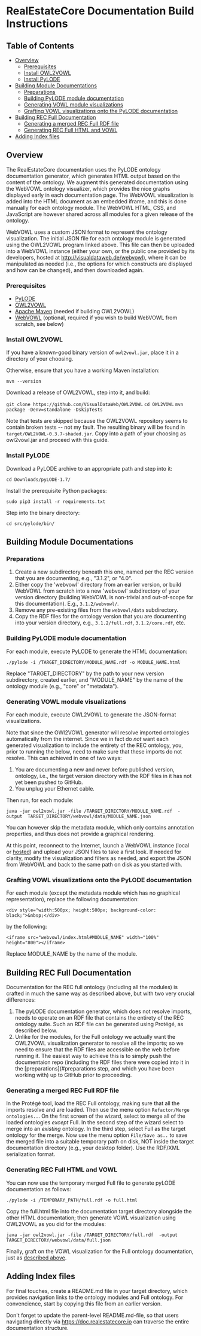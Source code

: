 # RealEstateCore Documentation Build Instructions

## Table of Contents

* [Overview](#overview)
    * [Prerequisites](#prerequisites)
    * [Install OWL2VOWL](#install-owl2vowl)
    * [Install PyLODE](#install-pylode)
* [Building Module Documentations](#building-module-documentations)
    * [Preparations](#preparations)
    * [Building PyLODE module documentation](#building-pylode-module-documentation)
    * [Generating VOWL module visualizations](#generating-vowl-module-visualizations)
    * [Grafting VOWL visualizations onto the PyLODE documentation](#grafting-vowl-visualizations-onto-the-pylode-documentation)
* [Building REC Full Documentation](#building-rec-full-documentation)
    * [Generating a merged REC Full RDF file](#generating-a-merged-rec-full-rdf-file)
    * [Generating REC Full HTML and VOWL](#generating-rec-full-html-and-vowl)
* [Adding Index files](#adding-index-files)

## Overview

The RealEstateCore documentation uses the PyLODE ontology documentation 
generator, which generates HTML output based on the content of the ontology. 
We augment this generated documentation using the WebVOWL ontology visualizer, 
which provides the nice graphs displayed early in each documentation page. 
The WebVOWL visualization is added into the HTML document as an embedded 
iframe, and this is done manually for each ontology module. The WebVOWL HTML, 
CSS, and JavaScript are however shared across all modules for a given release 
of the ontology.

WebVOWL uses a custom JSON format to represent the ontology visualization. 
The initial JSON file for each ontology module is generated using the OWL2VOWL 
program linked above. This file can then be uploaded into a WebVOWL instance 
(either your own, or the public one provided by its developers, hosted at 
http://visualdataweb.de/webvowl), where it can be manipulated as needed (i.e., 
the options for which constructs are displayed and how can be changed), and 
then downloaded again.

### Prerequisites

* [PyLODE](https://github.com/RDFLib/pyLODE)
* [OWL2VOWL](https://github.com/VisualDataWeb/OWL2VOWL)
* [Apache Maven](https://maven.apache.org/download.cgi) (needed if building 
OWL2VOWL)
* [WebVOWL](https://github.com/VisualDataWeb/WebVOWL) (optional, required if 
you wish to build WebVOWL from scratch, see below)

### Install OWL2VOWL

If you have a known-good binary version of `owl2vowl.jar`, place it in a 
directory of your choosing.

Otherwise, ensure that you have a working Maven installation: 

`mvn --version`

Download a release of OWL2VOWL, step into it, and build:

`git clone https://github.com/VisualDataWeb/OWL2VOWL`
`cd OWL2VOWL`
`mvn package -Denv=standalone -DskipTests`

Note that tests are skipped because the OWL2VOWL repository seems to contain 
broken tests -- not my fault. The resulting binary will be found in 
`target/OWL2VOWL-0.3.7-shaded.jar`. Copy into a path of your choosing as 
owl2vowl.jar and proceed with this guide.

### Install PyLODE

Download a PyLODE archive to an appropriate path and step into it:

`cd Downloads/pyLODE-1.7/`

Install the prerequisite Python packages:

`sudo pip3 install -r requirements.txt`

Step into the binary directory:

`cd src/pylode/bin/`

## Building Module Documentations

### Preparations 

1. Create a new subdirectory beneath this one, named per the REC version that 
you are documenting, e.g., "3.1.2", or "4.0". 
2. Either copy the 'webvowl' directory from an earlier version, or build 
WebVOWL from scratch into a new 'webvowl' subdirectory of your version 
directory (building WebVOWL is non-trivial and out-of-scope for this 
documentation). E.g., `3.1.2/webvowl/`. 
3. Remove any pre-existing files from the `webvowl/data` subdirectory.
4. Copy the RDF files for the ontology version that you are documenting into 
your version directory, e.g., `3.1.2/full.rdf`, `3.1.2/core.rdf`, etc.

### Building PyLODE module documentation

For each module, execute PyLODE to generate the HTML documentation:

`./pylode -i /TARGET_DIRECTORY/MODULE_NAME.rdf -o MODULE_NAME.html`

Replace "TARGET_DIRECTORY" by the path to your new version subdirectory, 
created earlier, and "MODULE_NAME" by the name of the ontology module (e.g., 
"core" or "metadata").

### Generating VOWL module visualizations

For each module, execute OWL2VOWL to generate the JSON-format visualizations.

Note that since the OWl2VOWL generator will resolve imported ontologies 
automatically from the internet. Since we in fact do _not_ want each generated 
visualization to include the entirety of the REC ontology, you, prior to 
running the below, need to make sure that these imports do not resolve. This 
can achieved in one of two ways:

1. You are documenting a new and never before published version, ontology, 
i.e., the target version directory with the RDF files in it has not yet 
been pushed to GitHub.
2. You unplug your Ethernet cable.

Then run, for each module:

`java -jar owl2vowl.jar -file /TARGET_DIRECTORY/MODULE_NAME.rdf  -output  TARGET_DIRECTORY/webvowl/data/MODULE_NAME.json`

You can however skip the metadata module, which only contains annotation 
properties, and thus does not provide a graphical rendering.

At this point, reconnect to the Internet, launch a WebVOWL instance (local 
or [hosted](http://visualdataweb.de/webvowl/)) and upload your JSON files to 
take a first look. If needed for clarity, modify the visualization and filters 
as needed, and export the JSON from WebVOWL and back to the same path on disk 
as you started with. 

### Grafting VOWL visualizations onto the PyLODE documentation

For each module (except the metadata module which has no graphical 
representation), replace the following documentation:

`<div style="width:500px; height:500px; background-color: black;">&nbsp;</div>`

by the following:

`<iframe src="webvowl/index.html#MODULE_NAME" width="100%" height="800"></iframe>`

Replace MODULE_NAME by the name of the module.

## Building REC Full Documentation

Documentation for the REC full ontology (including all the modules) is crafted 
in much the same way as described above, but with two very crucial differences:

1. The pyLODE documentation generator, which does not resolve imports, needs 
to operate on an RDF file that contains the entirety of the REC ontology suite.
Such an RDF file can be generated using Protégé, as described below.
2. Unlike for the modules, for the Full ontology we actually want the OWL2VOWL 
visualization generator to resolve all the imports; so we need to ensure that 
the RDF files are accessible on the web before running it. The easiest way 
to achieve this is to simply push the documentaion repo (including the RDF 
files there were copied into it in the [preparations](#preparations step, and 
which you have been working with) up to GitHub prior to proceeding.

### Generating a merged REC Full RDF file

In the Protégé tool, load the REC Full ontology, making sure that all the 
imports resolve and are loaded. Then use the menu option `Refactor/Merge ontologies..`.
On the first screen of the wizard, select to merge all of the loaded 
ontologies _except_ Full. In the second step of the wizard select to merge 
into an _existing_ ontology. In the third step, select Full as the target 
ontology for the merge. Now use the menu option `File/Save as..` to save 
the merged file into a suitable temporary path on disk, NOT inside the target
documentation directory (e.g., your desktop folder). Use the RDF/XML 
serialization format. 

### Generating REC Full HTML and VOWL

You can now use the temporary merged Full file to generate pyLODE documentation 
as follows: 

`./pylode -i /TEMPORARY_PATH/full.rdf -o full.html`

Copy the full.html file into the documentation target directory alongside 
the other HTML documentation; then generate VOWL visualization using OWL2VOWL 
as you did for the modules:

`java -jar owl2vowl.jar -file /TARGET_DIRECTORY/full.rdf  -output  TARGET_DIRECTORY/webvowl/data/full.json`

Finally, graft on the VOWL visualization for the Full ontology documentation, 
just as [described above](#grafting-vowl-visualizations-onto-the-pylode-documentation).

## Adding Index files

For final touches, create a README.md file in your target directory, which 
provides navigation links to the ontology modules and Full ontology. For 
convencience, start by copying this file from an earlier version.

Don't forget to update the parent-level README.md-file, so that users 
navigating directly via https://doc.realestatecore.io can traverse the entire 
documentation structure.